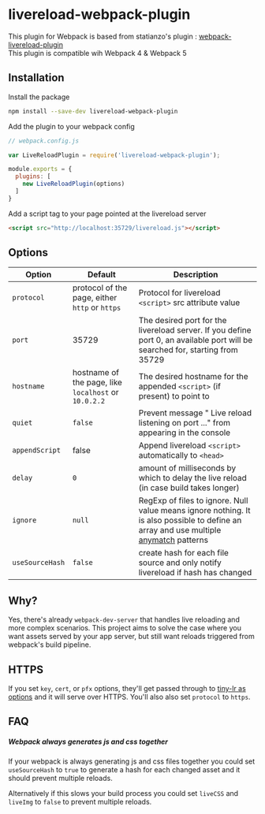 # livereload-webpack-plugin

This plugin for Webpack is based from statianzo's plugin : [webpack-livereload-plugin](https://github.com/statianzo/webpack-livereload-plugin)  
This plugin is compatible wih Webpack 4 & Webpack 5

## Installation

Install the package

```sh
npm install --save-dev livereload-webpack-plugin
```

Add the plugin to your webpack config

```js
// webpack.config.js

var LiveReloadPlugin = require('livereload-webpack-plugin');

module.exports = {
  plugins: [
    new LiveReloadPlugin(options)
  ]
}
```

Add a script tag to your page pointed at the livereload server

```html
<script src="http://localhost:35729/livereload.js"></script>
```


## Options

| Option | Default | Description |
| --- | --- | --- |
| `protocol` | protocol of the page, either `http` or `https` | Protocol for livereload `<script>` src attribute value |
| `port` | 35729 | The desired port for the livereload server. If you define port 0, an available port will be searched for, starting from 35729 |
| `hostname` | hostname of the page, like `localhost` or `10.0.2.2` | The desired hostname for the appended `<script>` (if present) to point to |
| `quiet` | `false` | Prevent message " Live reload listening on port ..." from appearing in the console |
| `appendScript` | false | Append livereload `<script>` automatically to `<head>` |
| `delay` | `0` | amount of milliseconds by which to delay the live reload (in case build takes longer) |
| `ignore` | `null` | RegExp of files to ignore. Null value means ignore nothing. It is also possible to define an array and use multiple [anymatch](https://github.com/micromatch/anymatch) patterns |
| `useSourceHash` | `false` | create hash for each file source and only notify livereload if hash has changed |

## Why?

Yes, there's already `webpack-dev-server` that handles live reloading
and more complex scenarios. This project aims to solve the case where
you want assets served by your app server, but still want reloads
triggered from webpack's build pipeline.

## HTTPS

If you set `key`, `cert`, or `pfx` options, they'll get passed through to
[tiny-lr as options](https://github.com/mklabs/tiny-lr#options) and it will
serve over HTTPS. You'll also also set `protocol` to `https`.

## FAQ

##### Webpack always generates js and css together

If your webpack is always generating js and css files together you could set 
`useSourceHash` to `true` to generate a hash for each changed asset and it 
should prevent multiple reloads. 

Alternatively if this slows your build process you could set `liveCSS` 
and `liveImg` to `false` to prevent multiple reloads.